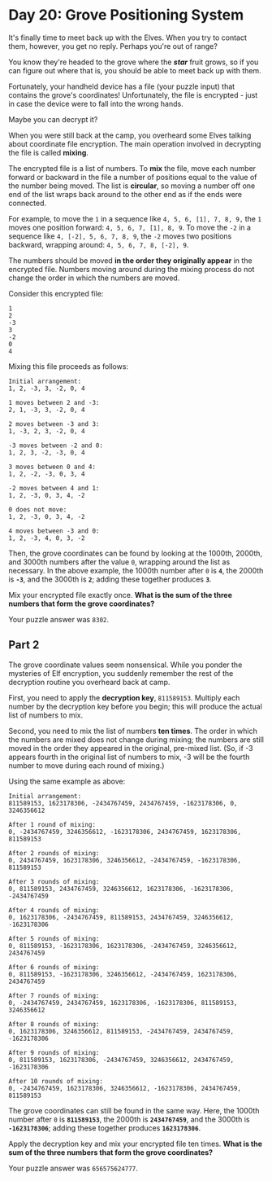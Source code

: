 # Day 20: Grove Positioning System

It's finally time to meet back up with the Elves. When you try to contact them, however, you get no reply. Perhaps you're out of range?

You know they're headed to the grove where the ***star*** fruit grows, so if you can figure out where that is, you should be able to meet back up with them.

Fortunately, your handheld device has a file (your puzzle input) that contains the grove's coordinates! Unfortunately, the file is encrypted - just in case the device were to fall into the wrong hands.

Maybe you can decrypt it?

When you were still back at the camp, you overheard some Elves talking about coordinate file encryption. The main operation involved in decrypting the file is called **mixing**.

The encrypted file is a list of numbers. To **mix** the file, move each number forward or backward in the file a number of positions equal to the value of the number being moved. The list is **circular**, so moving a number off one end of the list wraps back around to the other end as if the ends were connected.

For example, to move the `1` in a sequence like `4, 5, 6, [1], 7, 8, 9,` the `1` moves one position forward: `4, 5, 6, 7, [1], 8, 9`. To move the `-2` in a sequence like `4, [-2], 5, 6, 7, 8, 9`, the `-2` moves two positions backward, wrapping around: `4, 5, 6, 7, 8, [-2], 9`.

The numbers should be moved **in the order they originally appear** in the encrypted file. Numbers moving around during the mixing process do not change the order in which the numbers are moved.

Consider this encrypted file:

```text
1
2
-3
3
-2
0
4
```

Mixing this file proceeds as follows:

```text
Initial arrangement:
1, 2, -3, 3, -2, 0, 4

1 moves between 2 and -3:
2, 1, -3, 3, -2, 0, 4

2 moves between -3 and 3:
1, -3, 2, 3, -2, 0, 4

-3 moves between -2 and 0:
1, 2, 3, -2, -3, 0, 4

3 moves between 0 and 4:
1, 2, -2, -3, 0, 3, 4

-2 moves between 4 and 1:
1, 2, -3, 0, 3, 4, -2

0 does not move:
1, 2, -3, 0, 3, 4, -2

4 moves between -3 and 0:
1, 2, -3, 4, 0, 3, -2
```

Then, the grove coordinates can be found by looking at the 1000th, 2000th, and 3000th numbers after the value `0`, wrapping around the list as necessary. In the above example, the 1000th number after `0` is **`4`**, the 2000th is **`-3`**, and the 3000th is **`2`**; adding these together produces **`3`**.

Mix your encrypted file exactly once. **What is the sum of the three numbers that form the grove coordinates?**

Your puzzle answer was `8302`.

## Part 2

The grove coordinate values seem nonsensical. While you ponder the mysteries of Elf encryption, you suddenly remember the rest of the decryption routine you overheard back at camp.

First, you need to apply the **decryption key**, `811589153`. Multiply each number by the decryption key before you begin; this will produce the actual list of numbers to mix.

Second, you need to mix the list of numbers **ten times**. The order in which the numbers are mixed does not change during mixing; the numbers are still moved in the order they appeared in the original, pre-mixed list. (So, if -3 appears fourth in the original list of numbers to mix, -3 will be the fourth number to move during each round of mixing.)

Using the same example as above:

```text
Initial arrangement:
811589153, 1623178306, -2434767459, 2434767459, -1623178306, 0, 3246356612

After 1 round of mixing:
0, -2434767459, 3246356612, -1623178306, 2434767459, 1623178306, 811589153

After 2 rounds of mixing:
0, 2434767459, 1623178306, 3246356612, -2434767459, -1623178306, 811589153

After 3 rounds of mixing:
0, 811589153, 2434767459, 3246356612, 1623178306, -1623178306, -2434767459

After 4 rounds of mixing:
0, 1623178306, -2434767459, 811589153, 2434767459, 3246356612, -1623178306

After 5 rounds of mixing:
0, 811589153, -1623178306, 1623178306, -2434767459, 3246356612, 2434767459

After 6 rounds of mixing:
0, 811589153, -1623178306, 3246356612, -2434767459, 1623178306, 2434767459

After 7 rounds of mixing:
0, -2434767459, 2434767459, 1623178306, -1623178306, 811589153, 3246356612

After 8 rounds of mixing:
0, 1623178306, 3246356612, 811589153, -2434767459, 2434767459, -1623178306

After 9 rounds of mixing:
0, 811589153, 1623178306, -2434767459, 3246356612, 2434767459, -1623178306

After 10 rounds of mixing:
0, -2434767459, 1623178306, 3246356612, -1623178306, 2434767459, 811589153
```

The grove coordinates can still be found in the same way. Here, the 1000th number after `0` is **`811589153`**, the 2000th is **`2434767459`**, and the 3000th is **`-1623178306`**; adding these together produces **`1623178306`**.

Apply the decryption key and mix your encrypted file ten times. **What is the sum of the three numbers that form the grove coordinates?**

Your puzzle answer was `656575624777`.
